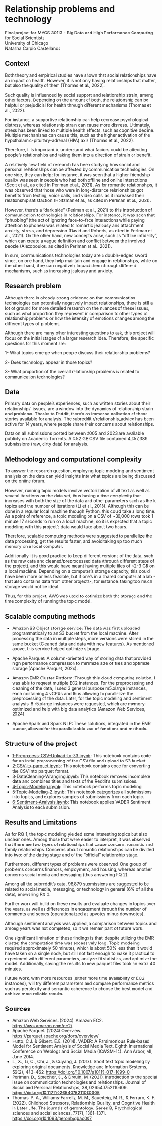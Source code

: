 # Relationship problems and technology
Final project for MACS 30113 - Big Data and High Performance Computing for Social Scientists \
University of Chicago\
Natasha Carpio Castellanos

## Context

Both theory and empirical studies have shown that social relationships have an impact on health. However, it is not only having relationships that matter, but also the quality of them (Thomas et al., 2022).

Such quality is influenced by social support and relationship strain, among other factors. Depending on the amount of both, the relationship can be helpful or prejudicial for health through different mechanisms (Thomas et al., 2022).

For instance, a supportive relationship can help decrease psychological distress, whereas relationship strain can cause more distress. Ultimately, stress has been linked to multiple health effects, such as cognitive decline. Multiple mechanisms can cause this, such as the higher activation of the hypothalamic-pituitary-adrenal (HPA) axis (Thomas et al., 2022). 

Therefore, it is important to understand what factors could be affecting people’s relationships and taking them into a direction of strain or benefit. 

A relatively new field of research has been studying how social and personal relationships can be affected by communication technologies. On one side, they can help; for instance, it was seen that a higher friendship quality was seen in people who had both offline and online interactions (Scott et al., as cited in Perlman et al., 2021). As for romantic relationships, it was observed that those who were in long-distance relationships got benefits from texting, voice calls, and video calls; as it increased their relationship satisfaction (Holtzman et al., as cited in Perlman et al., 2021). 

However, there’s a “dark side” (Perlman et al., 2021) to this introduction of communication technologies in relationships. For instance, it was seen that “phubbing” (the act of ignoring face-to-face interactions while paying attention to phones) was related to romantic jealousy and attachment anxiety, stress, and depression (David and Roberts, as cited in Perlman et al., 2021). On the other hand, new concepts arise, such as “offline infidelity”, which can create a vague definition and conflict between the involved people (Alexopoulos, as cited in Perlman et al., 2021). 

In sum, communications technologies today are a double-edged sword since, on one hand, they help maintain and engage in relationships, while on the other hand, they can negatively impact them through different mechanisms, such as increasing jealousy and anxiety. 

## Research problem

Although there is already strong evidence on that communication technologies can potentially negatively impact relationships, there is still a lot of ground for more detailed research on the nuances of these issues, such as what proportion they represent in comparison to other types of relationship problems or how the intensity of emotions changes among the different types of problems. 

Although there are many other interesting questions to ask, this project will focus on the initial stages of a larger research idea. Therefore, the specific questions for this moment are: 

1- What topics emerge when people discuss their relationship problems? 

2- Does technology appear in those topics?

3- What proportion of the overall relationship problems is related to communication technologies? 

## Data

Primary data on people’s experiences, such as written stories about their relationships’ issues, are a window into the dynamics of relationship strain and problems. Thanks to Reddit, there’s an immense collection of these stories available for analysis. The subreddit r/relationship_advice has been active for 14 years, where people share their concerns about relationships. 

Data on all submissions posted between 2005 and 2023 are available publicly on Academic Torrents. A 3.52 GB CSV file contained 4,357,389 submissions (raw, dirty data) for analysis. 

## Methodology and computational complexity

To answer the research question, employing topic modeling and sentiment analysis on the data can yield insights into what topics are being discussed on the online forum. 

However, running topic models involve vectorization of all text as well as several iterations on the data set, thus having a time complexity that increases with both the size of the data and other parameters such as the k topics and the number of iterations (Li et al., 2018). Although this can be done in a regular local machine through Python, this could take a long time. As a point of reference, a topic modeling on a CSV of ~36,000 rows took 1 minute 17 seconds to run on a local machine, so it is expected that a topic modeling with this project’s data would take about two hours.

Therefore, scalable computing methods were suggested to parallelize the data processing, get the results faster, and avoid taking up too much memory on a local computer. 

Additionally, it is good practice to keep different versions of the data, such as the raw data and cleaned/preprocessed data (through different steps of the project), and this would have meant having multiple files of ~2-3 GB on a local machine. Depending on a computer’s storage capacity, this could have been more or less feasible, but if one’s in a shared computer at a lab -that also contains data from other projects-, for instance, taking too much storage would not be ideal.

Thus, for this project, AWS was used to optimize both the storage and the time complexity of running the topic model. 

## Scalable computing methods

- Amazon S3 Object storage service: The data was first uploaded programmatically to an S3 bucket from the local machine. After processing the data in multiple steps, more versions were stored in the same bucket (Cleaned data and data with new features). As mentioned above, this service helped optimize storage. 

- Apache Parquet: A column-oriented way of storing data that provided high performance compression to minimize size of files and optimize storage (Apache Parquet, 2024). 

- Amazon EMR Cluster Platform: Through this cloud computing solution, I was able to request multiple EC2 instances. For the preprocessing and cleaning of the data, I used 3 general purpose m5.xlarge instances, each containing 4 vCPUs and thus allowing to parallelize the preprocessing of the data. Later, for the topic modeling and sentiment analysis, 8 r5.xlarge instances were requested, which are memory-optimized and help with big data analytics (Amazon Web Services, 2024) 

- Apache Spark and Spark NLP: These solutions, integrated in the EMR cluster, allowed for the parallelizable use of functions and methods.

## Structure of the project 
- [1-Preprocess-CSV-Upload-to-S3.ipynb](1-Preprocess-CSV-Upload-to-S3.ipynb): This notebook contains code for an initial preprocessing of the CSV file and upload to S3 bucket.
- [2-CSV-to-parquet.ipynb](2-CSV-to-parquet.ipynb): This notebook contains code for converting the CSV into parquet format. 
- [3-DataCleaning-Wrangling.ipynb](3-DataCleaning-Wrangling.ipynb): This notebook removes incomplete data and combines titles and texts of the Reddit’s submissions.
- [4-Topic-Modeling.ipynb](4-Topic-Modeling.ipynb): This notebook performs topic modeling 
- [5-Topic-Modeling-2.ipynb](5-Topic-Modeling-2.ipynb): This notebook categorizes all submissions into topics, and explores samples of submissions from each topic. 
- [6-Sentiment-Analysis.ipynb](6-Sentiment-Analysis.ipynb): This notebook applies VADER Sentiment Analysis to each submission.
  
## Results and Limitations

As for RQ 1, the topic modeling yielded some interesting topics but also unclear ones. Among those that were easier to interpret, it was observed that there are two types of relationships that cause concern: romantic and family relationships. Concerns about romantic relationships can be divided into two: of the dating stage and of the “official” relationship stage.

Furthermore, different types of problems were observed. One group of problems concerns finances, employment, and housing, whereas another concerns social media and messaging (thus answering RQ 2). 

Among all the subreddit’s data, 98,879 submissions are suggested to be related to social media, messaging, or technology in general (6% of all the data), answering RQ 3. 

Further work will build on these results and evaluate changes in topics over the years, as well as differences in engagement through the number of comments and scores (operationalized as upvotes minus downvotes). 

Although sentiment analysis was applied, a comparison between topics and among years was not completed, so it will remain part of future work. 

One significant limitation of these findings is that, despite utilizing the EMR cluster, the computation time was excessively long. Topic modeling required approximately 50 minutes, which is about 50% less than it would have taken on a single node, but still not fast enough to make it practical to experiment with different parameters, analyze fit statistics, and optimize the model. Additionally, saving the results to new parquet files took an extra 40 minutes.

Future work, with more resources (either more time availability or EC2 instances), will try different parameters and compare performance metrics such as perplexity and semantic coherence to choose the best model and achieve more reliable results.
 
## Sources 

- Amazon Web Services. (2024). Amazon EC2. https://aws.amazon.com/ec2/
- Apache Parquet. (2024) Overview. https://parquet.apache.org/docs/overview/
- Hutto, C.J. & Gilbert, E.E. (2014). VADER: A Parsimonious Rule-based Model for Sentiment Analysis of Social Media Text. Eighth International Conference on Weblogs and Social Media (ICWSM-14). Ann Arbor, MI, June 2014.
- Li, X., Li, C., Chi, J., & Ouyang, J. (2018). Short text topic modeling by exploring original documents. Knowledge and Information Systems, 56(2), 443–462. https://doi.org/10.1007/s10115-017-1099-0
- Perlman, D., Sprecher, S., & Drouin, M. (2021). Introduction to the special issue on communication technologies and relationships. Journal of Social and Personal Relationships, 38, 026540752110609. https://doi.org/10.1177/02654075211060905
- Thomas, P. A., Williams-Farrelly, M. M., Sauerteig, M. R., & Ferraro, K. F. (2022). Childhood Stressors, Relationship Quality, and Cognitive Health in Later Life. The journals of gerontology. Series B, Psychological sciences and social sciences, 77(7), 1361–1371. https://doi.org/10.1093/geronb/gbac007




